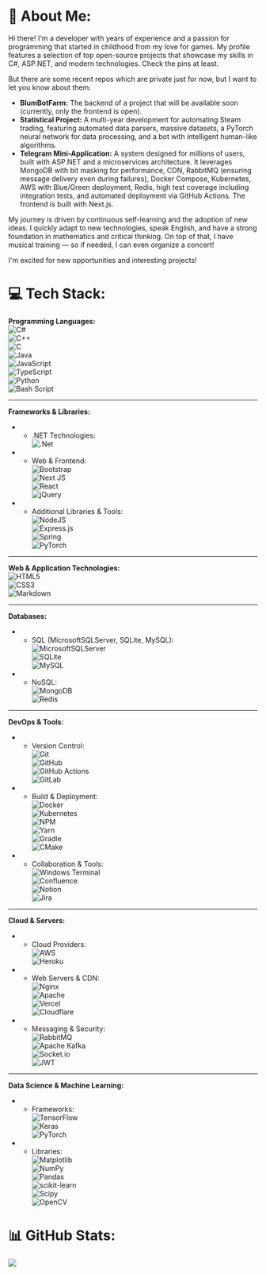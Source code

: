 # 💫 About Me:
Hi there!
I'm a developer with years of experience and a passion for programming that started in childhood from my love for games. My profile features a selection of top open-source projects that showcase my skills in C#, ASP.NET, and modern technologies. Check the pins at least.

But there are some recent repos which are private just for now, but I want to let you know about them:

- **BlumBotFarm:** The backend of a project that will be available soon (currently, only the frontend is open).
- **Statistical Project:** A multi-year development for automating Steam trading, featuring automated data parsers, massive datasets, a PyTorch neural network for data processing, and a bot with intelligent human-like algorithms.
- **Telegram Mini-Application:** A system designed for millions of users, built with ASP.NET and a microservices architecture. It leverages MongoDB with bit masking for performance, CDN, RabbitMQ (ensuring message delivery even during failures), Docker Compose, Kubernetes, AWS with Blue/Green deployment, Redis, high test coverage including integration tests, and automated deployment via GitHub Actions. The frontend is built with Next.js.

My journey is driven by continuous self-learning and the adoption of new ideas. I quickly adapt to new technologies, speak English, and have a strong foundation in mathematics and critical thinking. On top of that, I have musical training — so if needed, I can even organize a concert!

I'm excited for new opportunities and interesting projects!

# 💻 Tech Stack:

**Programming Languages:**  
![C#](https://img.shields.io/badge/c%23-%23239120.svg?style=for-the-badge&logo=csharp&logoColor=white)  
![C++](https://img.shields.io/badge/c++-%2300599C.svg?style=for-the-badge&logo=c%2B%2B&logoColor=white)  
![C](https://img.shields.io/badge/c-%2300599C.svg?style=for-the-badge&logo=c&logoColor=white)  
![Java](https://img.shields.io/badge/java-%23ED8B00.svg?style=for-the-badge&logo=openjdk&logoColor=white)  
![JavaScript](https://img.shields.io/badge/javascript-%23323330.svg?style=for-the-badge&logo=javascript&logoColor=%23F7DF1E)  
![TypeScript](https://img.shields.io/badge/typescript-%23007ACC.svg?style=for-the-badge&logo=typescript&logoColor=white)  
![Python](https://img.shields.io/badge/python-3670A0?style=for-the-badge&logo=python&logoColor=ffdd54)  
![Bash Script](https://img.shields.io/badge/bash_script-%23121011.svg?style=for-the-badge&logo=gnu-bash&logoColor=white)

---

**Frameworks & Libraries:**  
- * .NET Technologies:  
  ![.Net](https://img.shields.io/badge/.NET-5C2D91?style=for-the-badge&logo=.net&logoColor=white)
- * Web & Frontend:  
  ![Bootstrap](https://img.shields.io/badge/bootstrap-%238511FA.svg?style=for-the-badge&logo=bootstrap&logoColor=white)  
  ![Next JS](https://img.shields.io/badge/Next-black?style=for-the-badge&logo=next.js&logoColor=white)  
  ![React](https://img.shields.io/badge/react-%2320232a.svg?style=for-the-badge&logo=react&logoColor=%2361DAFB)  
  ![jQuery](https://img.shields.io/badge/jquery-%230769AD.svg?style=for-the-badge&logo=jquery&logoColor=white)
- * Additional Libraries & Tools:  
  ![NodeJS](https://img.shields.io/badge/node.js-6DA55F?style=for-the-badge&logo=node.js&logoColor=white)  
  ![Express.js](https://img.shields.io/badge/express.js-%23404d59.svg?style=for-the-badge&logo=express&logoColor=%2361DAFB)  
  ![Spring](https://img.shields.io/badge/spring-%236DB33F.svg?style=for-the-badge&logo=spring&logoColor=white)  
  ![PyTorch](https://img.shields.io/badge/PyTorch-%23EE4C2C.svg?style=for-the-badge&logo=PyTorch&logoColor=white)

---

**Web & Application Technologies:**  
![HTML5](https://img.shields.io/badge/html5-%23E34F26.svg?style=for-the-badge&logo=html5&logoColor=white)  
![CSS3](https://img.shields.io/badge/css3-%231572B6.svg?style=for-the-badge&logo=css3&logoColor=white)  
![Markdown](https://img.shields.io/badge/markdown-%23000000.svg?style=for-the-badge&logo=markdown&logoColor=white)

---

**Databases:**  
- * SQL (MicrosoftSQLServer, SQLite, MySQL):  
  ![MicrosoftSQLServer](https://img.shields.io/badge/Microsoft%20SQL%20Server-CC2927?style=for-the-badge&logo=microsoft%20sql%20server&logoColor=white)  
  ![SQLite](https://img.shields.io/badge/sqlite-%2307405e.svg?style=for-the-badge&logo=sqlite&logoColor=white)  
  ![MySQL](https://img.shields.io/badge/mysql-4479A1.svg?style=for-the-badge&logo=mysql&logoColor=white)
- * NoSQL:  
  ![MongoDB](https://img.shields.io/badge/MongoDB-%234ea94b.svg?style=for-the-badge&logo=mongodb&logoColor=white)  
  ![Redis](https://img.shields.io/badge/redis-%23DD0031.svg?style=for-the-badge&logo=redis&logoColor=white)

---

**DevOps & Tools:**  
- * Version Control:  
  ![Git](https://img.shields.io/badge/git-%23F05033.svg?style=for-the-badge&logo=git&logoColor=white)  
  ![GitHub](https://img.shields.io/badge/github-%23121011.svg?style=for-the-badge&logo=github&logoColor=white)  
  ![GitHub Actions](https://img.shields.io/badge/github%20actions-%232671E5.svg?style=for-the-badge&logo=githubactions&logoColor=white)  
  ![GitLab](https://img.shields.io/badge/gitlab-%23181717.svg?style=for-the-badge&logo=gitlab&logoColor=white)
- * Build & Deployment:  
  ![Docker](https://img.shields.io/badge/docker-%230db7ed.svg?style=for-the-badge&logo=docker&logoColor=white)  
  ![Kubernetes](https://img.shields.io/badge/kubernetes-%23326ce5.svg?style=for-the-badge&logo=kubernetes&logoColor=white)  
  ![NPM](https://img.shields.io/badge/NPM-%23CB3837.svg?style=for-the-badge&logo=npm&logoColor=white)  
  ![Yarn](https://img.shields.io/badge/yarn-%232C8EBB.svg?style=for-the-badge&logo=yarn&logoColor=white)  
  ![Gradle](https://img.shields.io/badge/Gradle-02303A.svg?style=for-the-badge&logo=Gradle&logoColor=white)  
  ![CMake](https://img.shields.io/badge/CMake-%23008FBA.svg?style=for-the-badge&logo=cmake&logoColor=white)
- * Collaboration & Tools:  
  ![Windows Terminal](https://img.shields.io/badge/Windows%20Terminal-%234D4D4D.svg?style=for-the-badge&logo=windows-terminal&logoColor=white)  
  ![Confluence](https://img.shields.io/badge/confluence-%23172BF4.svg?style=for-the-badge&logo=confluence&logoColor=white)  
  ![Notion](https://img.shields.io/badge/Notion-%23000000.svg?style=for-the-badge&logo=notion&logoColor=white)  
  ![Jira](https://img.shields.io/badge/jira-%230A0FFF.svg?style=for-the-badge&logo=jira&logoColor=white)

---

**Cloud & Servers:**  
- * Cloud Providers:  
  ![AWS](https://img.shields.io/badge/AWS-%23FF9900.svg?style=for-the-badge&logo=amazon-aws&logoColor=white)  
  ![Heroku](https://img.shields.io/badge/heroku-%23430098.svg?style=for-the-badge&logo=heroku&logoColor=white)
- * Web Servers & CDN:  
  ![Nginx](https://img.shields.io/badge/nginx-%23009639.svg?style=for-the-badge&logo=nginx&logoColor=white)  
  ![Apache](https://img.shields.io/badge/apache-%23D42029.svg?style=for-the-badge&logo=apache&logoColor=white)  
  ![Vercel](https://img.shields.io/badge/vercel-%23000000.svg?style=for-the-badge&logo=vercel&logoColor=white)  
  ![Cloudflare](https://img.shields.io/badge/Cloudflare-F38020?style=for-the-badge&logo=Cloudflare&logoColor=white)
- * Messaging & Security:  
  ![RabbitMQ](https://img.shields.io/badge/rabbitmq-FF6600?style=for-the-badge&logo=rabbitmq&logoColor=white)  
  ![Apache Kafka](https://img.shields.io/badge/Apache%20Kafka-000?style=for-the-badge&logo=apachekafka)  
  ![Socket.io](https://img.shields.io/badge/Socket.io-black?style=for-the-badge&logo=socket.io&badgeColor=010101)  
  ![JWT](https://img.shields.io/badge/JWT-black?style=for-the-badge&logo=JSON%20web%20tokens)

---

**Data Science & Machine Learning:**  
- * Frameworks:  
  ![TensorFlow](https://img.shields.io/badge/TensorFlow-%23FF6F00.svg?style=for-the-badge&logo=TensorFlow&logoColor=white)  
  ![Keras](https://img.shields.io/badge/Keras-%23D00000.svg?style=for-the-badge&logo=Keras&logoColor=white)  
  ![PyTorch](https://img.shields.io/badge/PyTorch-%23EE4C2C.svg?style=for-the-badge&logo=PyTorch&logoColor=white)
- * Libraries:  
  ![Matplotlib](https://img.shields.io/badge/Matplotlib-%23ffffff.svg?style=for-the-badge&logo=Matplotlib&logoColor=black)  
  ![NumPy](https://img.shields.io/badge/numpy-%23013243.svg?style=for-the-badge&logo=numpy&logoColor=white)  
  ![Pandas](https://img.shields.io/badge/pandas-%23150458.svg?style=for-the-badge&logo=pandas&logoColor=white)  
  ![scikit-learn](https://img.shields.io/badge/scikit--learn-%23F7931E.svg?style=for-the-badge&logo=scikit-learn&logoColor=white)  
  ![Scipy](https://img.shields.io/badge/SciPy-%230C55A5.svg?style=for-the-badge&logo=scipy&logoColor=%white)  
  ![OpenCV](https://img.shields.io/badge/opencv-%23white.svg?style=for-the-badge&logo=opencv&logoColor=white)

# 📊 GitHub Stats:

![](https://github-readme-stats.vercel.app/api/top-langs/?username=ButterDevelop&theme=dark&hide_border=false&include_all_commits=false&count_private=false&layout=compact)
